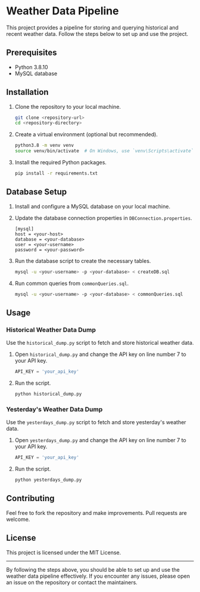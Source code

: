 # Weather Data Pipeline

This project provides a pipeline for storing and querying historical and recent weather data. Follow the steps below to set up and use the project.

## Prerequisites

- Python 3.8.10
- MySQL database

## Installation

1. Clone the repository to your local machine.

   ```sh
   git clone <repository-url>
   cd <repository-directory>
   ```

2. Create a virtual environment (optional but recommended).

   ```sh
   python3.8 -m venv venv
   source venv/bin/activate  # On Windows, use `venv\Scripts\activate`
   ```

3. Install the required Python packages.

   ```sh
   pip install -r requirements.txt
   ```

## Database Setup

1. Install and configure a MySQL database on your local machine.

2. Update the database connection properties in `DBConnection.properties`.

   ```properties
   [mysql]
   host = <your-host>
   database = <your-database>
   user = <your-username>
   password = <your-password>
   ```

3. Run the database script to create the necessary tables.

   ```sh
   mysql -u <your-username> -p <your-database> < createDB.sql
   ```

4. Run common queries from `commonQueries.sql`.

   ```sh
   mysql -u <your-username> -p <your-database> < commonQueries.sql
   ```

## Usage

### Historical Weather Data Dump

Use the `historical_dump.py` script to fetch and store historical weather data.

1. Open `historical_dump.py` and change the API key on line number 7 to your API key.

   ```python
   API_KEY = 'your_api_key'
   ```

2. Run the script.

   ```sh
   python historical_dump.py
   ```

### Yesterday's Weather Data Dump

Use the `yesterdays_dump.py` script to fetch and store yesterday's weather data.

1. Open `yesterdays_dump.py` and change the API key on line number 7 to your API key.

   ```python
   API_KEY = 'your_api_key'
   ```

2. Run the script.

   ```sh
   python yesterdays_dump.py
   ```

## Contributing

Feel free to fork the repository and make improvements. Pull requests are welcome.

## License

This project is licensed under the MIT License.

---

By following the steps above, you should be able to set up and use the weather data pipeline effectively. If you encounter any issues, please open an issue on the repository or contact the maintainers.
